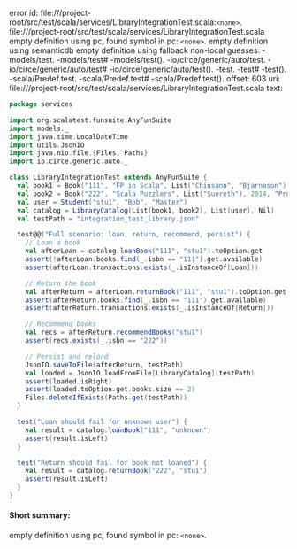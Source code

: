 error id: file://<WORKSPACE>/project-root/src/test/scala/services/LibraryIntegrationTest.scala:`<none>`.
file://<WORKSPACE>/project-root/src/test/scala/services/LibraryIntegrationTest.scala
empty definition using pc, found symbol in pc: `<none>`.
empty definition using semanticdb
empty definition using fallback
non-local guesses:
	 -models/test.
	 -models/test#
	 -models/test().
	 -io/circe/generic/auto/test.
	 -io/circe/generic/auto/test#
	 -io/circe/generic/auto/test().
	 -test.
	 -test#
	 -test().
	 -scala/Predef.test.
	 -scala/Predef.test#
	 -scala/Predef.test().
offset: 603
uri: file://<WORKSPACE>/project-root/src/test/scala/services/LibraryIntegrationTest.scala
text:
```scala
package services

import org.scalatest.funsuite.AnyFunSuite
import models._
import java.time.LocalDateTime
import utils.JsonIO
import java.nio.file.{Files, Paths}
import io.circe.generic.auto._

class LibraryIntegrationTest extends AnyFunSuite {
  val book1 = Book("111", "FP in Scala", List("Chiusano", "Bjarnason"), 2015, "Programming", true)
  val book2 = Book("222", "Scala Puzzlers", List("Suereth"), 2014, "Programming", true)
  val user = Student("stu1", "Bob", "Master")
  val catalog = LibraryCatalog(List(book1, book2), List(user), Nil)
  val testPath = "integration_test_library.json"

  test@@("Full scenario: loan, return, recommend, persist") {
    // Loan a book
    val afterLoan = catalog.loanBook("111", "stu1").toOption.get
    assert(!afterLoan.books.find(_.isbn == "111").get.available)
    assert(afterLoan.transactions.exists(_.isInstanceOf[Loan]))

    // Return the book
    val afterReturn = afterLoan.returnBook("111", "stu1").toOption.get
    assert(afterReturn.books.find(_.isbn == "111").get.available)
    assert(afterReturn.transactions.exists(_.isInstanceOf[Return]))

    // Recommend books
    val recs = afterReturn.recommendBooks("stu1")
    assert(recs.exists(_.isbn == "222"))

    // Persist and reload
    JsonIO.saveToFile(afterReturn, testPath)
    val loaded = JsonIO.loadFromFile[LibraryCatalog](testPath)
    assert(loaded.isRight)
    assert(loaded.toOption.get.books.size == 2)
    Files.deleteIfExists(Paths.get(testPath))
  }

  test("Loan should fail for unknown user") {
    val result = catalog.loanBook("111", "unknown")
    assert(result.isLeft)
  }

  test("Return should fail for book not loaned") {
    val result = catalog.returnBook("222", "stu1")
    assert(result.isLeft)
  }
}

```


#### Short summary: 

empty definition using pc, found symbol in pc: `<none>`.